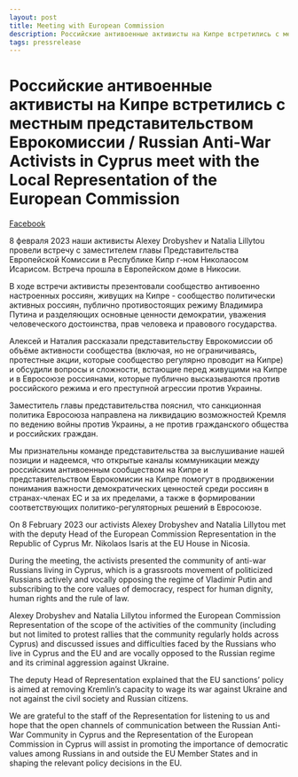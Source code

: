 ```yaml
---
layout: post
title: Meeting with European Commission
description: Российские антивоенные активисты на Кипре встретились с местным представительством Еврокомиссии / Russian Anti-War Activists in Cyprus meet with the Local Representation of the European Commission
tags: pressrelease
---
```

# Российские антивоенные активисты на Кипре встретились с местным представительством Еврокомиссии / Russian Anti-War Activists in Cyprus meet with the Local Representation of the European Commission

[Facebook](https://www.facebook.com/nowarcy/posts/pfbid0kWJ3AYD6ESX9gt6BQxbhcJUpmwWKEEELvi94KNQrWw5a4HreiUWRqjcGNNZoVQSrl)

8 февраля 2023 наши активисты Alexey Drobyshev и Natalia Lillytou провели встречу с заместителем главы Представительства Европейской Комиссии в Республике Кипр г-ном Николаосом Исарисом. Встреча прошла в Европейском доме в Никосии.

В ходе встречи активисты презентовали сообщество антивоенно настроенных россиян, живущих на Кипре - сообщество политически активных россиян, публично противостоящих режиму Владимира Путина и разделяющих основные ценности демократии, уважения человеческого достоинства, прав человека и правового государства.

Алексей и Наталия рассказали представительству Еврокомиссии об объёме активности сообщества (включая, но не ограничиваясь, протестные акции, которые сообщество регулярно проводит на Кипре) и обсудили вопросы и сложности, встающие перед живущими на Кипре и в Евросоюзе россиянами, которые публично высказываются против российского режима и его преступной агрессии против Украины.

Заместитель главы представительства пояснил, что санкционная политика Евросоюза направлена на ликвидацию возможностей Кремля по ведению войны против Украины, а не против гражданского общества и российских граждан.

Мы признательны команде представительства за выслушивание нашей позиции и надеемся, что открытые каналы коммуникации между российским антивоенным сообществом на Кипре и представительством Еврокомисии на Кипре помогут в продвижении понимания важности демократических ценностей среди россиян в странах-членах ЕС и за их пределами, а также в формировании соответствующих политико-регуляторных решений в Евросоюзе.


On 8 February 2023 our activists Alexey Drobyshev and Natalia Lillytou met with the deputy Head of the European Commission Representation in the Republic of Cyprus Mr. Nikolaos Isaris at the EU House in Nicosia.

During the meeting, the activists presented the community of anti-war Russians living in Cyprus, which is a grassroots movement of politicized Russians actively and vocally opposing the regime of Vladimir Putin and subscribing to the core values of democracy, respect for human dignity, human rights and the rule of law.

Alexey Drobyshev and Natalia Lillytou informed the European Commission Representation of the scope of the activities of the community (including but not limited to protest rallies that the community regularly holds across Cyprus) and discussed issues and difficulties faced by the Russians who live in Cyprus and the EU and are vocally opposed to the Russian regime and its criminal aggression against Ukraine.

The deputy Head of Representation explained that the EU sanctions’ policy is aimed at removing Kremlin’s capacity to wage its war against Ukraine and not against the civil society and Russian citizens.

We are grateful to the staff of the Representation for listening to us and hope that the open channels of communication between the Russian Anti-War Community in Cyprus and the Representation of the European Commission in Cyprus will assist in promoting the importance of democratic values among Russians in and outside the EU Member States and in shaping the relevant policy decisions in the EU.
